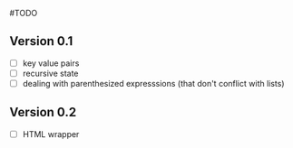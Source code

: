 #TODO

## Version 0.1
- [ ] key value pairs
- [ ] recursive state
- [ ] dealing with parenthesized expresssions (that don't conflict with lists)

## Version 0.2
- [ ] HTML wrapper
